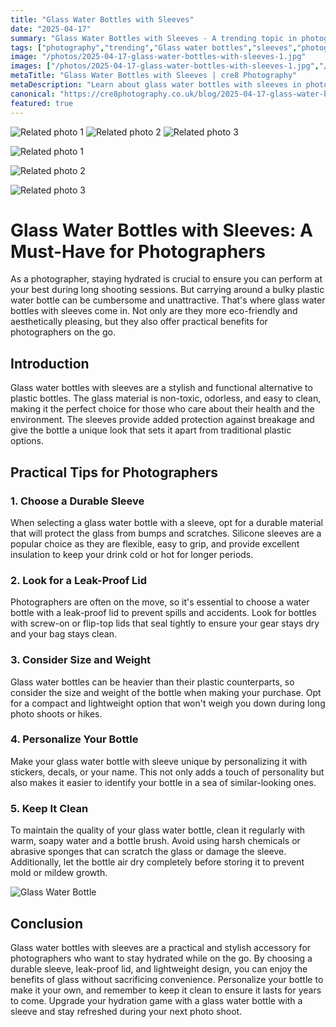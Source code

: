```yaml
---
title: "Glass Water Bottles with Sleeves"
date: "2025-04-17"
summary: "Glass Water Bottles with Sleeves - A trending topic in photography."
tags: ["photography","trending","Glass water bottles","sleeves","photographers","eco-friendly","durable sleeve","leak-proof lid","lightweight design","personalize","clean","hydration"]
image: "/photos/2025-04-17-glass-water-bottles-with-sleeves-1.jpg"
images: ["/photos/2025-04-17-glass-water-bottles-with-sleeves-1.jpg","/photos/2025-04-17-glass-water-bottles-with-sleeves-2.jpg","/photos/2025-04-17-glass-water-bottles-with-sleeves-3.jpg"]
metaTitle: "Glass Water Bottles with Sleeves | cre8 Photography"
metaDescription: "Learn about glass water bottles with sleeves in photography with practical tips and insights."
canonical: "https://cre8photography.co.uk/blog/2025-04-17-glass-water-bottles-with-sleeves"
featured: true
---
```


<!-- Gallery as HTML -->

<div class="grid grid-cols-1 sm:grid-cols-2 md:grid-cols-3 gap-4">
  <img src="/photos/2025-04-17-glass-water-bottles-with-sleeves-1.jpg" alt="Related photo 1" class="w-full rounded-lg" />
<img src="/photos/2025-04-17-glass-water-bottles-with-sleeves-2.jpg" alt="Related photo 2" class="w-full rounded-lg" />
<img src="/photos/2025-04-17-glass-water-bottles-with-sleeves-3.jpg" alt="Related photo 3" class="w-full rounded-lg" />
</div>


<!-- Gallery as Markdown -->
![Related photo 1](/photos/2025-04-17-glass-water-bottles-with-sleeves-1.jpg)


![Related photo 2](/photos/2025-04-17-glass-water-bottles-with-sleeves-2.jpg)


![Related photo 3](/photos/2025-04-17-glass-water-bottles-with-sleeves-3.jpg)



# Glass Water Bottles with Sleeves: A Must-Have for Photographers

As a photographer, staying hydrated is crucial to ensure you can perform at your best during long shooting sessions. But carrying around a bulky plastic water bottle can be cumbersome and unattractive. That's where glass water bottles with sleeves come in. Not only are they more eco-friendly and aesthetically pleasing, but they also offer practical benefits for photographers on the go.

## Introduction

Glass water bottles with sleeves are a stylish and functional alternative to plastic bottles. The glass material is non-toxic, odorless, and easy to clean, making it the perfect choice for those who care about their health and the environment. The sleeves provide added protection against breakage and give the bottle a unique look that sets it apart from traditional plastic options.

## Practical Tips for Photographers

### 1. Choose a Durable Sleeve

When selecting a glass water bottle with a sleeve, opt for a durable material that will protect the glass from bumps and scratches. Silicone sleeves are a popular choice as they are flexible, easy to grip, and provide excellent insulation to keep your drink cold or hot for longer periods.

### 2. Look for a Leak-Proof Lid

Photographers are often on the move, so it's essential to choose a water bottle with a leak-proof lid to prevent spills and accidents. Look for bottles with screw-on or flip-top lids that seal tightly to ensure your gear stays dry and your bag stays clean.

### 3. Consider Size and Weight

Glass water bottles can be heavier than their plastic counterparts, so consider the size and weight of the bottle when making your purchase. Opt for a compact and lightweight option that won't weigh you down during long photo shoots or hikes.

### 4. Personalize Your Bottle

Make your glass water bottle with sleeve unique by personalizing it with stickers, decals, or your name. This not only adds a touch of personality but also makes it easier to identify your bottle in a sea of similar-looking ones.

### 5. Keep It Clean

To maintain the quality of your glass water bottle, clean it regularly with warm, soapy water and a bottle brush. Avoid using harsh chemicals or abrasive sponges that can scratch the glass or damage the sleeve. Additionally, let the bottle air dry completely before storing it to prevent mold or mildew growth.

![Glass Water Bottle](/path/to/image)

## Conclusion

Glass water bottles with sleeves are a practical and stylish accessory for photographers who want to stay hydrated while on the go. By choosing a durable sleeve, leak-proof lid, and lightweight design, you can enjoy the benefits of glass without sacrificing convenience. Personalize your bottle to make it your own, and remember to keep it clean to ensure it lasts for years to come. Upgrade your hydration game with a glass water bottle with a sleeve and stay refreshed during your next photo shoot.

